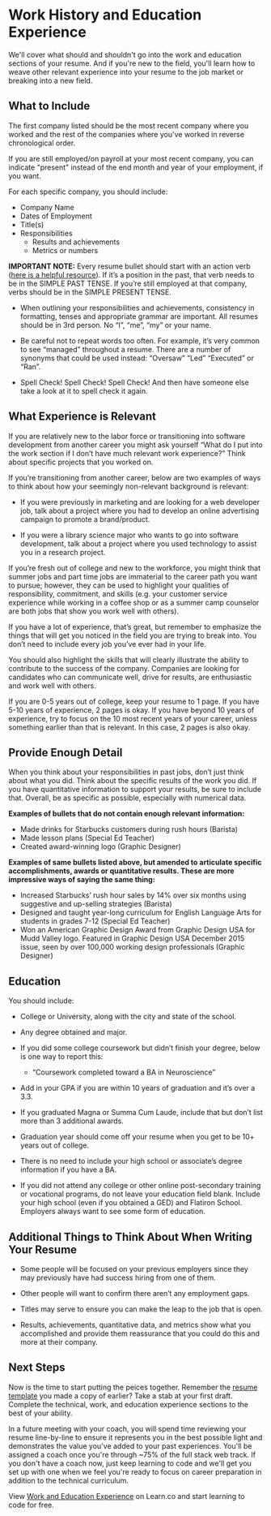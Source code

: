 # Work History and Education Experience

We'll cover what should and shouldn't go into the work and education sections of your resume. And if you're new to the field, you'll learn how to weave other relevant experience into your resume to the job market or breaking into a new field. 

## What to Include

The first company listed should be the most recent company where you worked and the rest of the companies where you've worked in reverse chronological order. 

If you are still employed/on payroll at your most recent company, you can indicate "present" instead of the end month and year of your employment, if you want.

For each specific company, you should include:
* Company Name
* Dates of Employment
* Title(s)
* Responsibilities
  - Results and achievements
  - Metrics or numbers

**IMPORTANT NOTE:** Every resume bullet should start with an action verb ([here is a helpful resource](http://ocs.yale.edu/sites/default/files/Resume_Action_Verbs.pdf)). If it’s a position in the past, that verb needs to be in the SIMPLE PAST TENSE. If you’re still employed at that company, verbs should be in the SIMPLE PRESENT TENSE.  

- When outlining your responsibilities and achievements, consistency in formatting, tenses and appropriate grammar are important.  All resumes should be in 3rd person.  No “I”, “me”, “my” or your name.

- Be careful not to repeat words too often.  For example, it’s very common to see “managed” throughout a resume.  There are a number of synonyms that could be used instead: “Oversaw” “Led” “Executed” or “Ran”.

- Spell Check! Spell Check! Spell Check! And then have someone else take a look at it to spell check it again. 

## What Experience is Relevant 

If you are relatively new to the labor force or transitioning into software development from another career you might ask yourself “What do I put into the work section if I don’t have much relevant work experience?” Think about specific projects that you worked on.

If you’re transitioning from another career, below are two examples of ways to think about how your seemingly non-relevant background is relevant:

- If you were previously in marketing and are looking for a web developer job, talk about a project where you had to develop an online advertising campaign to promote a brand/product. 

- If you were a library science major who wants to go into software development, talk about a project where you used technology to assist you in a research project.    

If you’re fresh out of college and new to the workforce, you might think that summer jobs and part time jobs are immaterial to the career path you want to pursue; however, they can be used to highlight your qualities of responsibility, commitment, and skills (e.g. your customer service experience while working in a coffee shop or as a summer camp counselor are both jobs that show you work well with others).  

If you have a lot of experience, that’s great, but remember to emphasize the things that will get you noticed in the field you are trying to break into.  You don’t need to include every job  you’ve ever had in your life. 

You should also highlight the skills that will clearly illustrate the ability to contribute to the success of the company.  Companies are looking for candidates who can communicate well, drive for results, are enthusiastic and work well with others. 

If you are 0-5 years out of college, keep your resume to 1 page. If you have 5-10 years of experience, 2 pages is okay. If you have beyond 10 years of experience, try to focus on the 10 most recent years of your career, unless something earlier than that is relevant. In this case, 2 pages is also okay.  

## Provide Enough Detail 

When you think about your responsibilities in past jobs, don’t just think about what you did. Think about the specific results of the work you did. If you have quantitative information to support your results, be sure to include that. Overall, be as specific as possible, especially with numerical data. 

**Examples of bullets that do not contain enough relevant information:**

- Made drinks for Starbucks customers during rush hours (Barista)
- Made lesson plans (Special Ed Teacher) 
- Created award-winning logo (Graphic Designer)

**Examples of same bullets listed above, but amended to articulate specific accomplishments, awards or quantitative results. These are more impressive ways of saying the same thing:**

- Increased Starbucks’ rush hour sales by 14% over six months using suggestive and up-selling strategies (Barista)
- Designed and taught year-long curriculum for English Language Arts for students in grades 7-12 (Special Ed Teacher)
- Won an American Graphic Design Award from Graphic Design USA for Mudd Valley logo. Featured in Graphic Design USA December 2015 issue, seen by over 100,000 working design professionals (Graphic Designer)

## Education 

You should include: 

* College or University, along with the city and state of the school.

* Any degree obtained and major.

* If you did some college coursework but didn’t finish your degree, below is one way to report this:
  - “Coursework completed toward a BA in Neuroscience”
  
* Add in your GPA if you are within 10 years of graduation and it’s over a 3.3.

* If you graduated Magna or Summa Cum Laude, include that but don’t list more than 3 additional awards. 

* Graduation year should come off your resume when you get to be 10+ years out of college. 

* There is no need to include your high school or associate’s degree information if you have a BA.

* If you did not attend any college or other online post-secondary training or vocational programs, do not leave your education field blank. Include your high school (even if you obtained a GED) and Flatiron School. Employers always want to see some form of education.

## Additional Things to Think About When Writing Your Resume 

* Some people will be focused on your previous employers since they may previously have had success hiring from one of them.  

* Other people will want to confirm there aren’t any employment gaps.  

* Titles may serve to ensure you can make the leap to the job that is open. 

* Results, achievements, quantitative data, and metrics show what you accomplished and provide them reassurance that you could do this and more at their company. 


## Next Steps

Now is the time to start putting the peices together. Remember the [resume template](https://docs.google.com/presentation/d/1qrBtyM3HJPZa3S4Xa4lVcCZRKjXGtABDVJFp5f9q998/edit#slide=id.p) you made a copy of earlier? Take a stab at your first draft. Complete the technical, work, and education experience sections to the best of your ability.

In a future meeting with your coach, you will spend time reviewing your resume line-by-line to ensure it represents you in the best possible light and demonstrates the value you've added to your past experiences. You'll be assigned a coach once you're through ~75% of the full stack web track. If you don't have a coach now, just keep learning to code and we'll get you set up with one when we feel you're ready to focus on career preparation in addition to the technical curriculum.

<p class='util--hide'>View <a href='https://learn.co/lessons/careers-resume-work-experience'>Work and Education Experience</a> on Learn.co and start learning to code for free.</p>

